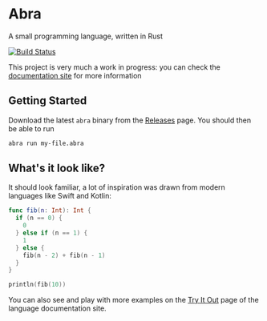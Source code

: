 # Abra
A small programming language, written in Rust

[![Build Status](https://travis-ci.org/kengorab/abra-lang.svg?branch=master)](https://travis-ci.org/kengorab/abra-lang)

This project is very much a work in progress: you can check the [documentation site](https://abra.kenrg.co) for more information

## Getting Started
Download the latest `abra` binary from the [Releases](https://github.com/kengorab/abra-lang/releases) page.
You should then be able to run
```sh
abra run my-file.abra
```

## What's it look like?
It should look familiar, a lot of inspiration was drawn from modern languages like Swift and Kotlin:

```swift
func fib(n: Int): Int {
  if (n == 0) {
    0
  } else if (n == 1) {
    1
  } else {
    fib(n - 2) + fib(n - 1)
  }
}

println(fib(10))
```

You can also see and play with more examples on the [Try It Out](https://abra.kenrg.co/try) page of the language documentation site.
